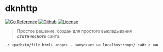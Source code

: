 # dknhttp
[![Go Reference](https://pkg.go.dev/badge/github.com/dttric/dknhttp.svg)](https://pkg.go.dev/github.com/dttric/dknhttp) [![Github](https://img.shields.io/badge/github-dttric/dknhttp-blue?logo=github)](https://github.com/dttric/dknhttp) [![License](https://badgen.net/github/license/dttric/dknhttp?icon=github&label)](https://github.com/dttric/dknhttp)


> Простое решение, создан для простого выкладывания ***статического*** сайта.

```bash
-r <path/to/file.html> <порт> - запускает на localhost:порт/ сайт с вашим html
```
